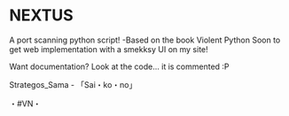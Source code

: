 # NEXTUS

A port scanning python script! -Based on the book Violent Python
Soon to get web implementation with a smekksy UI on my site!

Want documentation? Look at the code... it is commented :P

Strategos_Sama - 「Sai・ko・no」

・#VN・
